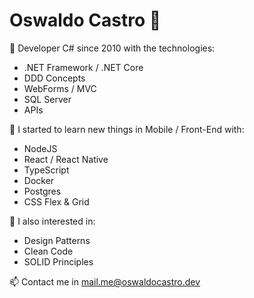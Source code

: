# Oswaldo Castro 👋

🔭 Developer C# since 2010 with the technologies:

- .NET Framework / .NET Core
- DDD Concepts
- WebForms / MVC
- SQL Server
- APIs

🌱 I started to learn new things in Mobile / Front-End with:

- NodeJS
- React / React Native
- TypeScript
- Docker
- Postgres
- CSS Flex & Grid

🤔 I also interested in:

- Design Patterns
- Clean Code
- SOLID Principles

📫 Contact me in mail.me@oswaldocastro.dev

<!--
**tuf-code/tuf-code** is a ✨ _special_ ✨ repository because its `README.md` (this file) appears on your GitHub profile.

Here are some ideas to get you started:

- 🔭 I’m currently working on ...
- 🌱 I’m currently learning ...
- 👯 I’m looking to collaborate on ...
- 🤔 I’m looking for help with ...
- 💬 Ask me about ...
- 📫 How to reach me: ...
- 😄 Pronouns: ...
- ⚡ Fun fact: ...
-->

